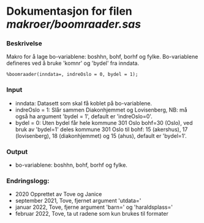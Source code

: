 
# Dokumentasjon for filen *makroer/boomraader.sas*

### Beskrivelse

Makro for å lage bo-variablene: boshhn, bohf, borhf og fylke.
Bo-variablene defineres ved å bruke 'komnr' og 'bydel' fra inndata.

```
%boomraader(inndata=, indreOslo = 0, bydel = 1);
```

### Input 
- inndata: Datasett som skal få koblet på bo-variablene.
- indreOslo = 1: Slår sammen Diakonhjemmet og Lovisenberg, NB: må også ha argument 'bydel = 1', default er 'indreOslo=0'.
- bydel = 0: Uten bydel får hele kommune 301 Oslo bohf=30 (Oslo), ved bruk av 'bydel=1' deles kommune 301 Oslo til bohf: 15 (akershus), 17 (lovisenberg), 18 (diakonhjemmet) og 15 (ahus), default er 'bydel=1'. 

### Output 
- bo-variablene: boshhn, bohf, borhf og fylke.

### Endringslogg:
- 2020 Opprettet av Tove og Janice
- september 2021, Tove, fjernet argument 'utdata='
- januar 2022, Tove, fjerne argument 'barn=' og 'haraldsplass='
- februar 2022, Tove, ta ut radene som kun brukes til formater
